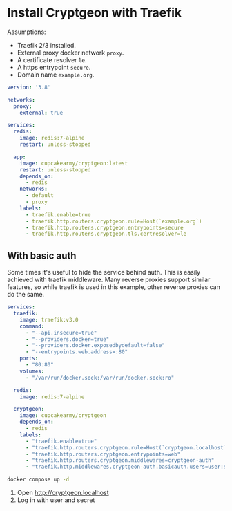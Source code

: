 # Install Cryptgeon with Traefik

Assumptions:

- Traefik 2/3 installed.
- External proxy docker network `proxy`.
- A certificate resolver `le`.
- A https entrypoint `secure`.
- Domain name `example.org`.

```yaml
version: '3.8'

networks:
  proxy:
    external: true

services:
  redis:
    image: redis:7-alpine
    restart: unless-stopped

  app:
    image: cupcakearmy/cryptgeon:latest
    restart: unless-stopped
    depends_on:
      - redis
    networks:
      - default
      - proxy
    labels:
      - traefik.enable=true
      - traefik.http.routers.cryptgeon.rule=Host(`example.org`)
      - traefik.http.routers.cryptgeon.entrypoints=secure
      - traefik.http.routers.cryptgeon.tls.certresolver=le
```

## With basic auth

Some times it's useful to hide the service behind auth. This is easily achieved with traefik middleware. Many reverse proxies support similar features, so while traefik is used in this example, other reverse proxies can do the same.

```yaml
services:
  traefik:
    image: traefik:v3.0
    command:
      - "--api.insecure=true"
      - "--providers.docker=true"
      - "--providers.docker.exposedbydefault=false"
      - "--entrypoints.web.address=:80"
    ports:
      - "80:80"
    volumes:
      - "/var/run/docker.sock:/var/run/docker.sock:ro"

  redis:
    image: redis:7-alpine

  cryptgeon:
    image: cupcakearmy/cryptgeon
    depends_on:
      - redis
    labels:
      - "traefik.enable=true"
      - "traefik.http.routers.cryptgeon.rule=Host(`cryptgeon.localhost`)"
      - "traefik.http.routers.cryptgeon.entrypoints=web"
      - "traefik.http.routers.cryptgeon.middlewares=cryptgeon-auth"
      - "traefik.http.middlewares.cryptgeon-auth.basicauth.users=user:$$2y$$05$$juUw0zgc5ebvJ00MFPVVLujF6P.rcEMbGZ99Jfq6ZWEa1dgetacEq"
```

```bash
docker compose up -d
```

1. Open http://cryptgeon.localhost
2. Log in with user and secret
